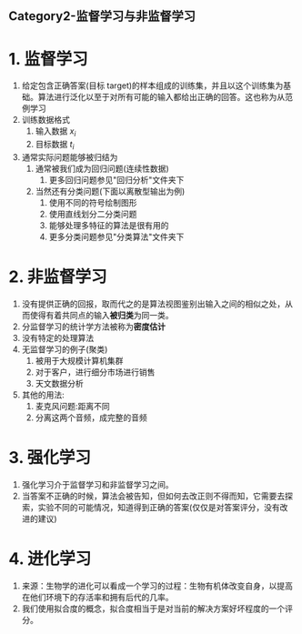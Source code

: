 Category2-监督学习与非监督学习
---

# 1. 监督学习
1. 给定包含正确答案(目标 target)的样本组成的训练集，并且以这个训练集为基础。算法进行泛化以至于对所有可能的输入都给出正确的回答。这也称为从范例学习
2. 训练数据格式
   1. 输入数据 $x_i$
   2. 目标数据 $t_i$
3. 通常实际问题能够被归结为
   1. 通常被我们成为回归问题(连续性数据)
      1. 更多回归问题参见"回归分析"文件夹下
   2. 当然还有分类问题(下面以离散型输出为例)
      1. 使用不同的符号绘制图形
      2. 使用直线划分二分类问题
      3. 能够处理多特征的算法是很有用的
      4. 更多分类问题参见"分类算法"文件夹下

# 2. 非监督学习
1. 没有提供正确的回报，取而代之的是算法视图鉴别出输入之间的相似之处，从而使得有着共同点的输入**被归类**为同一类。
2. 分监督学习的统计学方法被称为**密度估计**
3. 没有特定的处理算法
4. 无监督学习的例子(聚类)
   1. 被用于大规模计算机集群
   2. 对于客户，进行细分市场进行销售
   3. 天文数据分析
5. 其他的用法:
   1. 麦克风问题:距离不同
   2. 分离这两个音频，成完整的音频

# 3. 强化学习
1. 强化学习介于监督学习和非监督学习之间。
2. 当答案不正确的时候，算法会被告知，但如何去改正则不得而知，它需要去探索，实验不同的可能情况，知道得到正确的答案(仅仅是对答案评分，没有改进的建议)

# 4. 进化学习
1. 来源：生物学的进化可以看成一个学习的过程：生物有机体改变自身，以提高在他们环境下的存活率和拥有后代的几率。
2. 我们使用拟合度的概念，拟合度相当于是对当前的解决方案好坏程度的一个评分。